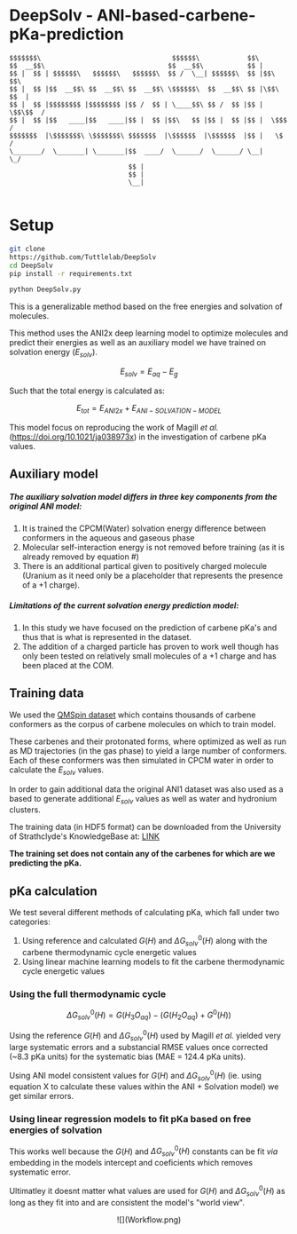 # DeepSolv - ANI-based-carbene-pKa-prediction

```
$$$$$$$\                                 $$$$$$\            $$\            
$$  __$$\                               $$  __$$\           $$ |           
$$ |  $$ | $$$$$$\   $$$$$$\   $$$$$$\  $$ /  \__| $$$$$$\  $$ |$$\    $$\ 
$$ |  $$ |$$  __$$\ $$  __$$\ $$  __$$\ \$$$$$$\  $$  __$$\ $$ |\$$\  $$  |
$$ |  $$ |$$$$$$$$ |$$$$$$$$ |$$ /  $$ | \____$$\ $$ /  $$ |$$ | \$$\$$  / 
$$ |  $$ |$$   ____|$$   ____|$$ |  $$ |$$\   $$ |$$ |  $$ |$$ |  \$$$  /  
$$$$$$$  |\$$$$$$$\ \$$$$$$$\ $$$$$$$  |\$$$$$$  |\$$$$$$  |$$ |   \$  /   
\_______/  \_______| \_______|$$  ____/  \______/  \______/ \__|    \_/    
                              $$ |                                         
                              $$ |                                         
                              \__|                                         


```


# Setup

```bash
git clone
https://github.com/Tuttlelab/DeepSolv
cd DeepSolv
pip install -r requirements.txt
```

```bash
python DeepSolv.py
```

This is a generalizable method based on the free energies and solvation of molecules.

This method uses the ANI2x deep learning model to optimize molecules and predict their energies as well as an auxiliary model we have trained on solvation energy ($E_{solv}$).

$$ E_{solv} = E_{aq} - E_{g} $$

Such that the total energy is calculated as:

$$ E_{tot} = E_{ANI2x} + E_{ANI-SOLVATION-MODEL} $$

This model focus on reproducing the work of Magill *et al.* (https://doi.org/10.1021/ja038973x) in the investigation of carbene pKa values.

## Auxiliary model
##### The auxiliary solvation model differs in three key components from the original ANI model:
1. It is trained the CPCM(Water) solvation energy difference between conformers in the aqueous and gaseous phase
2. Molecular self-interaction energy is not removed before training (as it is already removed by equation #)
3. There is an additional partical given to positively charged molecule (Uranium as it need only be a placeholder that represents the presence of a +1 charge).



##### Limitations of the current solvation energy prediction model:
1. In this study we have focused on the prediction of carbene pKa's and thus that is what is represented in the dataset.
2. The addition of a charged particle has proven to work well though has only been tested on relatively small molecules of a +1 charge and has been placed at the COM.


## Training data
We used the [QMSpin dataset](https://archive.materialscloud.org/record/2020.0051/v1) which contains thousands of carbene conformers as the corpus of carbene molecules on which to train model.

These carbenes and their protonated forms, where optimized as well as run as MD trajectories (in the gas phase) to yield a large number of conformers. Each of these conformers was then simulated in CPCM water in order to calculate the $E_{solv}$ values.

In order to gain additional data the original ANI1 dataset was also used as a based to generate additional $E_{solv}$ values as well as water and hydronium clusters.

The training data (in HDF5 format) can be downloaded from the University of Strathclyde's KnowledgeBase at: [LINK](http://)

**The training set does not contain any of the carbenes for which are we predicting the pKa.**

## pKa calculation
We test several different methods of calculating pKa, which fall under two categories:
1. Using reference and calculated $G(H)$ and $\Delta G^{0}_{solv}(H)$ along with the carbene thermodynamic cycle energetic values
2. Using linear machine learning models to fit the carbene thermodynamic cycle energetic values

### Using the full thermodynamic cycle
```math
\Delta G^{0}_{solv}(H) = G(H_{3}O_{aq}) - ( G(H_{2}O_{aq}) + G^{0}(H))
```

Using the reference $G(H)$ and $\Delta G^{0}_{solv}(H)$ used by Magill *et al.* yielded very large systematic errors and a substancial RMSE values once corrected (~8.3 pKa units) for the systematic bias (MAE = 124.4 pKa units).

Using ANI model consistent values for $G(H)$ and $\Delta G^{0}_{solv}(H)$ (ie. using equation X to calculate these values within the ANI + Solvation model) we get similar errors.


### Using linear regression models to fit pKa based on free energies of solvation

This works well because the $G(H)$ and $\Delta G^{0}_{solv}(H)$ constants can be fit *via* embedding in the models intercept and coeficients which removes systematic error.

Ultimatley it doesnt matter what values are used for $G(H)$ and $\Delta G^{0}_{solv}(H)$ as long as they fit into and are consistent the model's "world view".

<p style="text-align: center;">![](Workflow.png)
</p>




